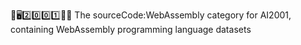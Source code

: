 🧠️🖥️2️⃣️0️⃣️0️⃣️1️⃣️💾️📜️ The sourceCode:WebAssembly category for AI2001, containing WebAssembly programming language datasets
